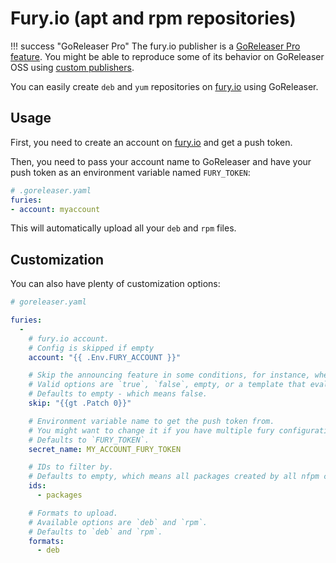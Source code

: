 # Fury.io (apt and rpm repositories)

!!! success "GoReleaser Pro"
    The fury.io publisher is a [GoReleaser Pro feature](/pro/).
    You might be able to reproduce some of its behavior on GoReleaser OSS using [custom publishers](/customization/publishers/).

You can easily create `deb` and `yum` repositories on [fury.io][fury] using GoReleaser.

## Usage

First, you need to create an account on [fury.io][fury] and get a push token.

Then, you need to pass your account name to GoReleaser and have your push token as an environment variable named `FURY_TOKEN`:

```yaml
# .goreleaser.yaml
furies:
- account: myaccount
```

This will automatically upload all your `deb` and `rpm` files.

## Customization

You can also have plenty of customization options:

```yaml
# goreleaser.yaml

furies:
  -
    # fury.io account.
    # Config is skipped if empty
    account: "{{ .Env.FURY_ACCOUNT }}"

    # Skip the announcing feature in some conditions, for instance, when publishing patch releases.
    # Valid options are `true`, `false`, empty, or a template that evaluates to a boolean (`true` or `false`).
    # Defaults to empty - which means false.
    skip: "{{gt .Patch 0}}"

    # Environment variable name to get the push token from.
    # You might want to change it if you have multiple fury configurations for some reason.
    # Defaults to `FURY_TOKEN`.
    secret_name: MY_ACCOUNT_FURY_TOKEN

    # IDs to filter by.
    # Defaults to empty, which means all packages created by all nfpm configurations get uploaded.
    ids:
      - packages

    # Formats to upload.
    # Available options are `deb` and `rpm`.
    # Defaults to `deb` and `rpm`.
    formats:
      - deb
```

[fury]: https://gemfury.com

